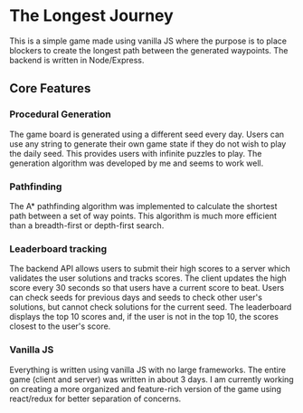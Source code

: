 # The Longest Journey

This is a simple game made using vanilla JS where the purpose is to place blockers to create the longest path between the generated waypoints. The backend is written in Node/Express.

## Core Features

### Procedural Generation

The game board is generated using a different seed every day. Users can use any string to generate their own game state
if they do not wish to play the daily seed. This provides users with infinite puzzles to play. The generation algorithm
was developed by me and seems to work well.

### Pathfinding

The A* pathfinding algorithm was implemented to calculate the shortest path between a set of way points. This algorithm
is much more efficient than a breadth-first or depth-first search.

### Leaderboard tracking

The backend API allows users to submit their high scores to a server which validates the user solutions and tracks scores.
The client updates the high score every 30 seconds so that users have a current score to beat. Users can check seeds
for previous days and seeds to check other user's solutions, but cannot check solutions for the current seed. The leaderboard
displays the top 10 scores and, if the user is not in the top 10, the scores closest to the user's score.

### Vanilla JS

Everything is written using vanilla JS with no large frameworks. The entire game (client and server) was written in
about 3 days. I am currently working on creating a more organized and feature-rich version of the game using react/redux
for better separation of concerns.
